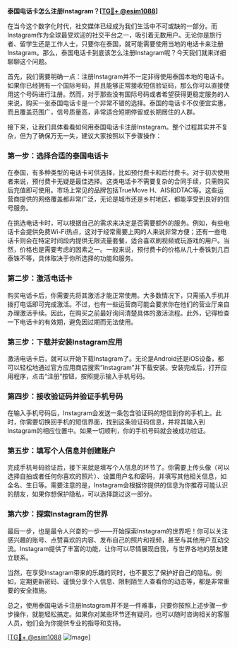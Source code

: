 **泰国电话卡怎么注册Instagram？[[TG💪+ @esim1088](https://t.me/s/esim1088)]**

在当今这个数字化时代，社交媒体已经成为我们生活中不可或缺的一部分。而Instagram作为全球最受欢迎的社交平台之一，吸引着无数用户。无论你是旅行者、留学生还是工作人士，只要你在泰国，就可能需要使用当地的电话卡来注册Instagram。那么，泰国电话卡到底该怎么注册Instagram呢？今天我们就来详细聊聊这个问题。

首先，我们需要明确一点：注册Instagram并不一定非得使用泰国本地的电话卡。如果你已经拥有一个国际号码，并且能够正常接收短信验证码，那么你可以直接使用这个号码进行注册。然而，对于那些没有国际号码或者希望获得更稳定服务的人来说，购买一张泰国电话卡是一个非常不错的选择。泰国的电话卡不仅便宜实惠，而且覆盖范围广，信号质量高，非常适合短期停留或长期居住的人群。

接下来，让我们具体看看如何用泰国电话卡注册Instagram。整个过程其实并不复杂，但为了确保万无一失，建议大家按照以下步骤操作：

### 第一步：选择合适的泰国电话卡

在泰国，有多种类型的电话卡可供选择，比如预付费卡和后付费卡。对于初次使用者来说，预付费卡无疑是最佳选择。这类电话卡不需要复杂的合同手续，只需购买后充值即可使用。市场上常见的品牌包括TrueMove H、AIS和DTAC等。这些运营商提供的网络覆盖都非常广泛，无论是城市还是乡村地区，都能享受到良好的信号服务。

在挑选电话卡时，可以根据自己的需求来决定是否需要额外的服务。例如，有些电话卡会提供免费Wi-Fi热点，这对于经常需要上网的人来说非常方便；还有一些电话卡则会在特定时间段内提供无限流量套餐，适合喜欢刷视频或玩游戏的用户。当然，价格也是需要考虑的因素之一。一般来说，预付费卡的价格从几十泰铢到几百泰铢不等，具体取决于你所选择的功能和服务。

### 第二步：激活电话卡

购买电话卡后，你需要先将其激活才能正常使用。大多数情况下，只需插入手机并拨打电话即可完成激活。不过，也有一些运营商可能会要求你在他们的营业厅亲自办理激活手续。因此，在购买之前最好询问清楚具体的激活流程。此外，记得检查一下电话卡的有效期，避免因过期而无法使用。

### 第三步：下载并安装Instagram应用

激活电话卡后，就可以开始下载Instagram了。无论是Android还是iOS设备，都可以轻松地通过官方应用商店搜索“Instagram”并下载安装。安装完成后，打开应用程序，点击“注册”按钮，按照提示输入手机号码。

### 第四步：接收验证码并验证手机号码

在输入手机号码后，Instagram会发送一条包含验证码的短信到你的手机上。此时，你需要切换回手机的短信界面，找到这条验证码信息，并将其输入到Instagram的相应位置中。如果一切顺利，你的手机号码就会被成功验证。

### 第五步：填写个人信息并创建账户

完成手机号码验证后，接下来就是填写个人信息的环节了。你需要上传头像（可以选择自拍或者任何你喜欢的照片）、设置用户名和密码，并填写其他相关信息，如全名、生日等。需要注意的是，Instagram会根据你提供的信息为你推荐可能认识的朋友，如果你想保护隐私，可以选择跳过这一部分。

### 第六步：探索Instagram的世界

最后一步，也是最令人兴奋的一步——开始探索Instagram的世界吧！你可以关注感兴趣的账号、点赞喜欢的内容、发布自己的照片和视频，甚至与其他用户互动交流。Instagram提供了丰富的功能，让你可以尽情展现自我，与世界各地的朋友建立联系。

当然，在享受Instagram带来的乐趣的同时，也不要忘了保护好自己的隐私。例如，定期更新密码、谨慎分享个人信息、限制陌生人查看你的动态等，都是非常重要的安全措施。

总之，使用泰国电话卡注册Instagram并不是一件难事，只要你按照上述步骤一步步操作，就能轻松搞定。如果你对某些环节还有疑问，也可以随时咨询相关的客服人员，他们会为你提供专业的指导和支持。

[[TG💪+ @esim1088](https://t.me/s/esim1088) ![Image](https://i.postimg.cc/4NQfJmqS/Snipaste-2025-05-13-00-14-12.png)]